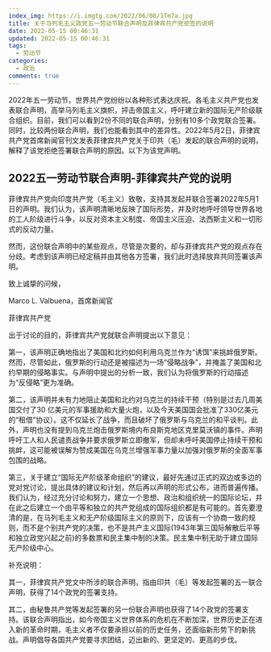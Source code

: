 ```yaml
---
index_img: https://i.imgtg.com/2022/06/08/1Tm7a.jpg
title: 关于马列毛主义政党五一劳动节联合声明及菲律宾共产党拒签的说明
date: 2022-05-15 00:46:31
updated: 2022-05-15 00:46:31
tags:
  - 劳动节
categories:
  - 政治
comments: true
---
```

2022年五一劳动节，世界共产党纷纷以各种形式表达庆祝。各毛主义共产党也发表联合声明，高举马列毛主义旗帜，抨击帝国主义，呼吁建立新的国际无产阶级联合组织。目前，我们可以看到2份不同的联合声明，分别有10多个政党联合签署。同时，比较两份联合声明，我们也能看到其中的差异性。2022年5月2日，菲律宾共产党首席新闻官刊文发表菲律宾共产党关于印共（毛）发起的联合声明的说明，解释了该党拒绝签署联合声明的原因。以下为该党声明。

## 2022五一劳动节联合声明-菲律宾共产党的说明

菲律宾共产党向印度共产党（毛主义）致敬，支持其发起并联合签署2022年5月1日的声明。我们认为，该声明清晰地反映了国际形势，并及时地呼吁领导世界各地的工人阶级进行斗争，以反对资本主义制度、帝国主义压迫、法西斯主义和一切形式的反动力量。

然而，这份联合声明中的某些观点，尽管是次要的，却与菲律宾共产党的观点存在分歧。考虑到该声明已经定稿并由其他各方签署，我们此时选择放弃共同签署该声明。

致上诚挚的问候，

Marco L. Valbuena，首席新闻官

菲律宾共产党

出于讨论的目的，菲律宾共产党就联合声明提出以下意见：

第一，该声明正确地指出了美国和北约如何利用乌克兰作为“诱饵”来挑衅俄罗斯。然而，尽管如此，俄罗斯的行动还是被描述为一场“侵略战争”，并掩盖了美国和北约早期的侵略事实。与声明中提出的分析一致，我们认为将俄罗斯的行动描述为“反侵略”更为准确。

第二，该声明并未有力地阻止美国和北约对乌克兰的持续干预（特别是过去几周美国交付了30 亿美元的军事援助和大量火炮，以及今天美国国会批准了330亿美元的“租借”协议）。这不仅延长了战争，而且破坏了俄罗斯与乌克兰的和平谈判。此外，声明也没有提到乌克兰炮击俄罗斯境内布良斯克地区克里莫沃镇的事件。声明呼吁工人和人民谴责战争并要求俄罗斯立即撤军，但却未呼吁美国停止持续干预和挑衅，这可能被误解为赞成美国在乌克兰增强军事力量以加强对俄罗斯的全面军事包围的战略。

第三，关于建立“国际无产阶级革命组织”的建议，最好先通过正式的双边或多边的党对党讨论，提出具体的建议和计划，然后再以声明的形式公布，进而普遍传播。我们认为，经过充分讨论和努力，建立一个思想、政治和组织统一的国际论坛，并在此之后建立一个由平等和独立的共产党组成的国际组织都是有可能的。首先要澄清的是，在马列毛主义和无产阶级国际主义的原则下，应该有一个协商一致的规则，而不是个别共产党的决策，也不是共产主义国际(1943年第三国际解散后平等和独立政党兴起之前)的多数票和民主集中制的决策。民主集中制无助于建立国际无产阶级中心。

补充说明：

其一，菲律宾共产党文中所涉的联合声明，指由印共（毛）等发起签署的五一联合声明，获得了14个政党的签署支持。

其二，由秘鲁共产党等发起签署的另一份联合声明也获得了14个政党的签署支持。该联合声明指出，如今帝国主义世界体系的危机在不断加深，世界历史正在进入新的革命时期，毛主义者不仅要承担以前的历史任务，还面临新形势下的新挑战。声明倡导各国共产党要寻求团结，迈出新的、更坚定的、更高的步伐。